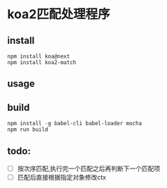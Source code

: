 # koa2匹配处理程序


## install
```
npm install koa@next
npm install koa2-match
```

## usage




## build
```
npm install -g babel-cli babel-loader mocha
npm run build
```

## todo:
* [ ] 按次序匹配,执行完一个匹配之后再判断下一个匹配项
* [ ] 匹配后直接根据指定对象修改ctx